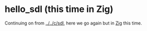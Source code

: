 # hello\_sdl (this time in Zig)

Continuing on from [../../c/sdl](../../c/sdl), here we go again but in
[Zig](https://ziglang.org) this time.
